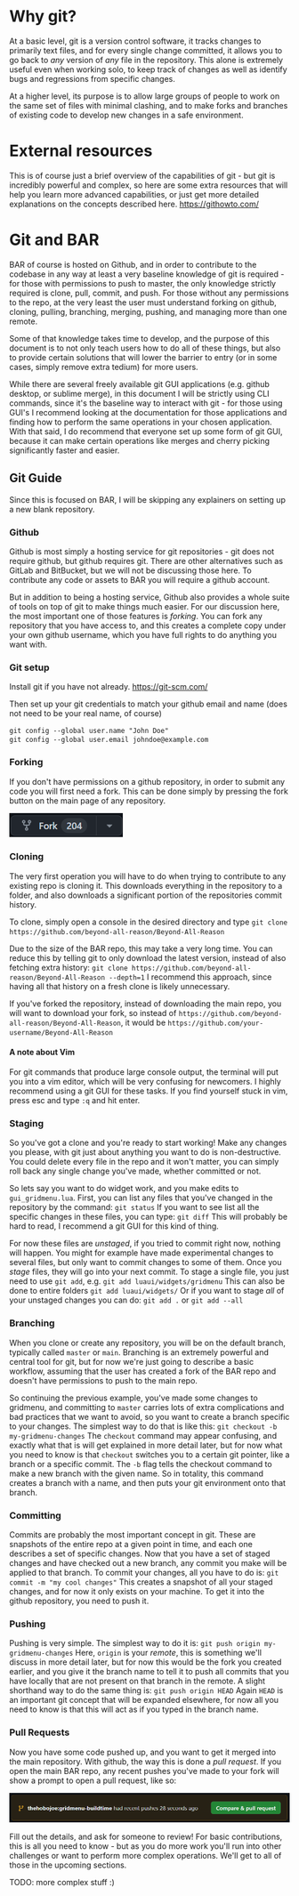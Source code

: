 # Why git?
At a basic level, git is a version control software, it tracks changes to primarily text files, and for every single change committed, it allows you to go back to *any* version of *any* file in the repository. This alone is extremely useful even when working solo, to keep track of changes as well as identify bugs and regressions from specific changes.

At a higher level, its purpose is to allow large groups of people to work on the same set of files with minimal clashing, and to make forks and branches of existing code to develop new changes in a safe environment.

# External resources
This is of course just a brief overview of the capabilities of git - but git is incredibly powerful and complex, so here are some extra resources that will help you learn more advanced capabilities, or just get more detailed explanations on the concepts described here.
https://githowto.com/

# Git and BAR
BAR of course is hosted on Github, and in order to contribute to the codebase in any way at least a very baseline knowledge of git is required - for those with permissions to push to master, the only knowledge strictly required is clone, pull, commit, and push. For those without any permissions to the repo, at the very least the user must understand forking on github, cloning, pulling, branching, merging, pushing, and managing more than one remote.

Some of that knowledge takes time to develop, and the purpose of this document is to not only teach users how to do all of these things, but also to provide certain solutions that will lower the barrier to entry (or in some cases, simply remove extra tedium) for more users.

While there are several freely available git GUI applications (e.g. github desktop, or sublime merge), in this document I will be strictly using CLI commands, since it's the baseline way to interact with git - for those using GUI's I recommend looking at the documentation for those applications and finding how to perform the same operations in your chosen application. With that said, I do recommend that everyone set up some form of git GUI, because it can make certain operations like merges and cherry picking significantly faster and easier.

## Git Guide
Since this is focused on BAR, I will be skipping any explainers on setting up a new blank repository.

### Github
Github is most simply a hosting service for git repositories - git does not require github, but github requires git. There are other alternatives such as GitLab and BitBucket, but we will not be discussing those here. To contribute any code or assets to BAR you will require a github account.

But in addition to being a hosting service, Github also provides a whole suite of tools on top of git to make things much easier. For our discussion here, the most important one of those features is *forking*. You can fork any repository that you have access to, and this creates a complete copy under your own github username, which you have full rights to do anything you want with.

### Git setup
Install git if you have not already. https://git-scm.com/

Then set up your git credentials to match your github email and name (does not need to be your real name, of course)
```console
git config --global user.name "John Doe"
git config --global user.email johndoe@example.com
```

### Forking
If you don't have permissions on a github repository, in order to submit any code you will first need a fork. This can be done simply by pressing the fork button on the main page of any repository.

![image of the fork button](images/fork.png)
### Cloning
The very first operation you will have to do when trying to contribute to any existing repo is cloning it. This downloads everything in the repository to a folder, and also downloads a significant portion of the repositories commit history.

To clone, simply open a console in the desired directory and type
`git clone https://github.com/beyond-all-reason/Beyond-All-Reason`

Due to the size of the BAR repo, this may take a very long time. You can reduce this by telling git to only download the latest version, instead of also fetching extra history:
`git clone https://github.com/beyond-all-reason/Beyond-All-Reason --depth=1`
I recommend this approach, since having all that history on a fresh clone is likely unnecessary.

If you've forked the repository, instead of downloading the main repo, you will want to download your fork, so instead of `https://github.com/beyond-all-reason/Beyond-All-Reason`, it would be `https://github.com/your-username/Beyond-All-Reason`

#### A note about Vim
For git commands that produce large console output, the terminal will put you into a vim editor, which will be very confusing for newcomers. I highly recommend using a git GUI for these tasks. If you find yourself stuck in vim, press esc and type `:q` and hit enter.

### Staging
So you've got a clone and you're ready to start working! Make any changes you please, with git just about anything you want to do is non-destructive. You could delete every file in the repo and it won't matter, you can simply roll back any single change you've made, whether committed or not.

So lets say you want to do widget work, and you make edits to `gui_gridmenu.lua`. First, you can list any files that you've changed in the repository by the command:
`git status`
If you want to see list all the specific changes in these files, you can type:
`git diff`
This will probably be hard to read, I recommend a git GUI for this kind of thing.

For now these files are *unstaged*, if you tried to commit right now, nothing will happen. You might for example have made experimental changes to several files, but only want to commit changes to some of them. Once you *stage* files, they will go into your next commit. To stage a single file, you just need to use `git add`, e.g.
`git add luaui/widgets/gridmenu`
This can also be done to entire folders
`git add luaui/widgets/`
Or if you want to stage *all* of your unstaged changes you can do:
`git add .`
or
`git add --all`

### Branching
When you clone or create any repository, you will be on the default branch, typically called `master` or `main`. Branching is an extremely powerful and central tool for git, but for now we're just going to describe a basic workflow, assuming that the user has created a fork of the BAR repo and doesn't have permissions to push to the main repo.

So continuing the previous example, you've made some changes to gridmenu, and committing to `master` carries lots of extra complications and bad practices that we want to avoid, so you want to create a branch specific to your changes. The simplest way to do that is like this:
`git checkout -b my-gridmenu-changes`
The `checkout` command may appear confusing, and exactly what that is will get explained in more detail later, but for now what you need to know is that `checkout` switches you to a certain git pointer, like a branch or a specific commit. The `-b` flag tells the checkout command to make a new branch with the given name. So in totality, this command creates a branch with a name, and then puts your git environment onto that branch.

### Committing
Commits are probably the most important concept in git. These are snapshots of the entire repo at a given point in time, and each one describes a set of specific changes. Now that you have a set of staged changes and have checked out a new branch, any commit you make will be applied to that branch. To commit your changes, all you have to do is:
`git commit -m "my cool changes"`
This creates a snapshot of all your staged changes, and for now it only exists on your machine. To get it into the github repository, you need to push it.

### Pushing
Pushing is very simple. The simplest way to do it is:
`git push origin my-gridmenu-changes`
Here, `origin` is your *remote*, this is something we'll discuss in more detail later, but for now this would be the fork you created earlier, and you give it the branch name to tell it to push all commits that you have locally that are not present on that branch in the remote. A slight shorthand way to do the same thing is:
`git push origin HEAD`
Again `HEAD` is an important git concept that will be expanded elsewhere, for now all you need to know is that this will act as if you typed in the branch name.

### Pull Requests
Now you have some code pushed up, and you want to get it merged into the main repository. With github, the way this is done a *pull request*. If you open the main BAR repo, any recent pushes you've made to your fork will show a prompt to open a pull request, like so:

![image of PR prompt](images/pr-prompt.png)

Fill out the details, and ask for someone to review! For basic contributions, this is all you need to know - but as you do more work you'll run into other challenges or want to perform more complex operations. We'll get to all of those in the upcoming sections.

TODO: more complex stuff :)